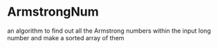 # ArmstrongNum
 an algorithm to find out all the Armstrong numbers within the input long number and make a sorted array of them
